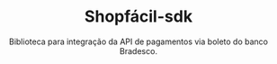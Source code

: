 <h1 align="center">Shopfácil-sdk</h1>
<p align="center">Biblioteca para integração da API de pagamentos via boleto do banco Bradesco.</h1>
